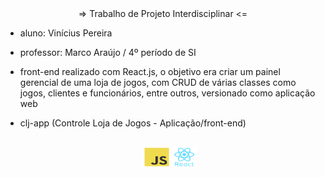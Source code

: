 <div align="center">
=> Trabalho de Projeto Interdisciplinar <=
</div>
  
- aluno: Vinícius Pereira
- professor: Marco Araújo / 4º período de SI

- front-end realizado com React.js, o objetivo era criar um painel gerencial de uma loja de jogos, com CRUD de várias classes como jogos, clientes e funcionários, entre outros, versionado como aplicação web
- clj-app (Controle Loja de Jogos - Aplicação/front-end)

  <div style="display: inline_block; padding: 0 auto" align="center"><br>
  <img align="center" alt="Javascript" height="30" width="40" href="#" src="https://raw.githubusercontent.com/devicons/devicon/1119b9f84c0290e0f0b38982099a2bd027a48bf1/icons/javascript/javascript-original.svg">
  <img align="center" alt="React" height="30" width="40" href="#" src="https://raw.githubusercontent.com/devicons/devicon/1119b9f84c0290e0f0b38982099a2bd027a48bf1/icons/react/react-original-wordmark.svg">
</div>
